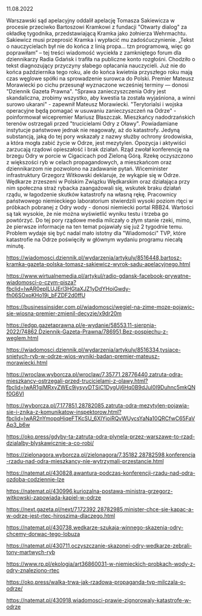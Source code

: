 11.08.2022

Warszawski sąd apelacyjny oddalił apelację Tomasza Sakiewicza w procesie przeciwko Bartoszowi Kramkowi z fundacji "Otwarty dialog" za okładkę tygodnika, przedstawiającą Kramka jako żołnierza Wehrmachtu. Sakiewicz musi przeprosić Kramka i wypłacić mu zadośćuczynienie. „Tekst o nauczycielach był nie do końca z linią propa… tzn programową, więc go poprawiłam” – tej treści wiadomość wyciekła z zamkniętego forum dla dziennikarzy Radia Gdańsk i trafiła na publiczne konto rozgłośni. Chodziło o tekst diagnozujący przyczyny słabego opłacania nauczycieli. Już nie do końca października tego roku, ale do końca kwietnia przyszłego roku mają czas węglowe spółki na sprowadzenie surowca do Polski. Premier Mateusz Morawiecki po cichu przesunął wyznaczone wcześniej terminy — donosi "Dziennik Gazeta Prawna". "Sprawa zanieczyszczenia Odry jest skandaliczna, zrobimy wszystko, aby kwestia ta została wyjaśniona, a winni surowo ukarani" - zapewnił Mateusz Morawiecki. "Terytorialsi i wojska operacyjne będą pomagać w usuwaniu zanieczyszczeń na Odrze" - poinformował wicepremier Mariusz Błaszczak. Mieszkańcy nadodrzańskich terenów ostrzegali przed "trucicielami Odry z Oławy". Powiadamiane instytucje państwowe jednak nie reagowały, aż do katastrofy. Jedyną substancją, jaką do tej pory wskazały z nazwy służby ochrony środowiska, a która mogła zabić życie w Odrze, jest mezytylen. Opozycja i aktywiści zarzucają rządowi opieszałość i brak działań. Rząd zwołał konferencję na brzegu Odry w porcie w Cigacicach pod Zieloną Górą. Rzekę oczyszczono z większości ryb w celach propagandowych, a mieszkańcom oraz dziennikarzom nie pozwolono na zadawanie pytań. Wiceminister infrastruktury Grzegorz Witkowski deklaruje, że wykąpie się w Odrze. Wędkarze zrzeszeni w Polskim Związku Wędkarskim oraz działająca przy nim społeczna straż rybacka zaangażowali się, wskutek braku działań rządu, w łagodzenie skutków katastrofy na własną rękę. Pracownicy państwowego niemieckiego laboratorium stwierdzili wysoki poziom rtęci w próbkach pobranej z Odry wody - donosi niemiecki portal RBB24. Wartości są tak wysokie, że nie można wyświetlić wyniku testu i trzeba go powtórzyć. Do tej pory rządowe media milczały o złym stanie rzeki, mimo, że pierwsze informacje na ten temat pojawiały się już 2 tygodnie temu. Problem wydaje się być nadal mało istotny dla "Wiadomości" TVP, które katastrofie na Odrze poświęciły w głównym wydaniu programu niecałą minutę.

https://wiadomosci.dziennik.pl/wydarzenia/artykuly/8516448,bartosz-kramka-gazeta-polska-tomasz-sakiewicz-wyrok-sadu-apelacyjnego.html

https://www.wirtualnemedia.pl/artykul/radio-gdansk-facebook-prywatne-wiadomosci-o-czym-pisza?fbclid=IwAR0epILUJErl3HGtaXJZ1yDdYHoiGwdy-fh06SOxoKHo19j_bFZDF2d0ffU

https://businessinsider.com.pl/wiadomosci/wegiel-na-zime-moze-pojawic-sie-wiosna-premier-zmienil-decyzje/x9dr20m

https://edgp.gazetaprawna.pl/e-wydanie/58553,11-sierpnia-2022/74862,Dziennik-Gazeta-Prawna/786951,Bez-pospiechu-z-weglem.html

https://wiadomosci.dziennik.pl/wydarzenia/artykuly/8516334,tysiace-snietych-ryb-w-odrze-wios-wyniki-badan-premier-mateusz-morawiecki.html

https://wroclaw.wyborcza.pl/wroclaw/7,35771,28776440,zatruta-odra-mieszkancy-ostrzegali-przed-trucicielami-z-olawy.html?fbclid=IwAR1gjMRxyZWEc9iysyvDTSiC1DygUj6Hq0B9dJuI0I9Duhnc5mkQNf0G6VI

https://wyborcza.pl/7,177851,28782085,zatruta-odra-mezytylen-pojawia-sie-i-znika-z-komunikatow-inspektorow.html?fbclid=IwAR2nYmopqHiqeFTKcSU_6XIYjoiRQvWUycsYaNa10QRCfwC65FaVAp3_b6w

https://oko.press/gdyby-ta-zatruta-odra-plynela-przez-warszawe-to-rzad-dzialalby-blyskawicznie-a-co-robi/

https://zielonagora.wyborcza.pl/zielonagora/7,35182,28782598,konferencja-rzadu-nad-odra-mieszkancy-nie-wytrzymali-przestancie.html

https://natemat.pl/430828,awantura-podczas-konferencji-rzadu-nad-odra-ozdoba-codziennie-lze

https://natemat.pl/430996,kuriozalna-postawa-ministra-grzegorz-witkowski-zapowiada-kapiel-w-odrze

https://next.gazeta.pl/next/7,172392,28782985,minister-chce-sie-kapac-a-w-odrze-jest-rtec-hiroszima-dlaczego.html

https://natemat.pl/430738,wedkarze-szukaja-winnego-skazenia-odry-chcemy-dorwac-tego-lobuza

https://natemat.pl/430711,oczyszczanie-skazonej-odry-wedkarze-zebrali-tony-martwych-ryb

https://www.rp.pl/ekologia/art36860031-w-niemieckich-probkach-wody-z-odry-znaleziono-rtec

https://oko.press/walka-trwa-jak-rzadowa-propaganda-tvp-milczala-o-odrze/

https://natemat.pl/430918,wiadomosci-prawie-zignorowaly-katastrofe-w-odrze